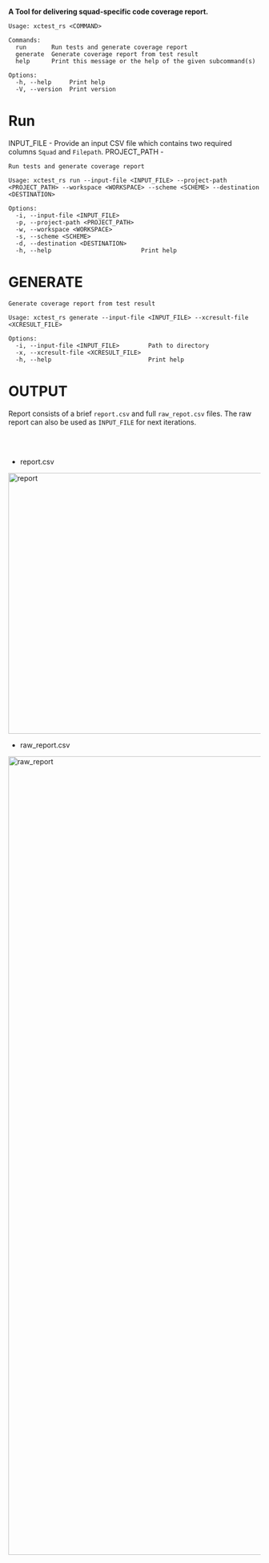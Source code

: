 **A Tool for delivering squad-specific code coverage report.**

```shell
Usage: xctest_rs <COMMAND>

Commands:
  run       Run tests and generate coverage report
  generate  Generate coverage report from test result
  help      Print this message or the help of the given subcommand(s)

Options:
  -h, --help     Print help
  -V, --version  Print version
```

# Run

INPUT_FILE - Provide an input CSV file which contains two required columns `Squad` and `Filepath`.
PROJECT_PATH - 

```shell
Run tests and generate coverage report

Usage: xctest_rs run --input-file <INPUT_FILE> --project-path <PROJECT_PATH> --workspace <WORKSPACE> --scheme <SCHEME> --destination <DESTINATION>

Options:
  -i, --input-file <INPUT_FILE>      
  -p, --project-path <PROJECT_PATH>  
  -w, --workspace <WORKSPACE>        
  -s, --scheme <SCHEME>              
  -d, --destination <DESTINATION>    
  -h, --help                         Print help
```

# GENERATE

```shell
Generate coverage report from test result

Usage: xctest_rs generate --input-file <INPUT_FILE> --xcresult-file <XCRESULT_FILE>

Options:
  -i, --input-file <INPUT_FILE>        Path to directory
  -x, --xcresult-file <XCRESULT_FILE>  
  -h, --help                           Print help
```

# OUTPUT

Report consists of a brief `report.csv` and full `raw_repot.csv` files. The raw report can also be used as `INPUT_FILE` for next iterations.

</br>
</br>


- report.csv
<img width="521" alt="report" src="https://github.com/kenalizadeh/xctest_rs/assets/4370392/fdb023ca-3ecb-4c47-9938-f17bb21eb8c4">

- raw_report.csv
<img width="1595" alt="raw_report" src="https://github.com/kenalizadeh/xctest_rs/assets/4370392/79445dcf-1fe1-4bcb-9664-8d2c15fef04b">
